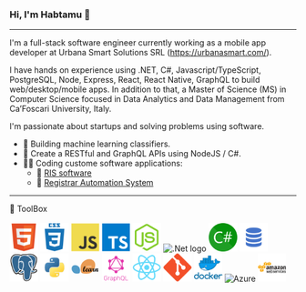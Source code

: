 ### Hi, I'm Habtamu 👋

---

I'm a full-stack software engineer currently working as a mobile app developer at Urbana Smart Solutions SRL (https://urbanasmart.com/).

I have hands on experience using .NET, C#, Javascript/TypeScript, PostgreSQL, Node, Express, React, React Native, GraphQL to build web/desktop/mobile apps. In addition to that, a Master of Science (MS) in Computer Science focused in Data Analytics and Data Management from Ca’Foscari University, Italy.

I'm passionate about startups and solving problems using software.
- 🔧 Building machine learning classifiers.
- 🔧 Create a RESTful and GraphQL APIs using NodeJS / C#.
- 👨‍💻 Coding custome software applications:
  - 💬 <a href="https://sites.google.com/view/ris-software/home">RIS software</a>
  - 💬 <a href="https://sites.google.com/view/ras/student">Registrar Automation System</a>
   
---

🧰 ToolBox
<br />
<br />
<img src="https://github.com/devicons/devicon/blob/master/icons/html5/html5-original.svg" alt="HTML" width="50" height="50"/>
<img src="https://github.com/devicons/devicon/blob/master/icons/css3/css3-plain-wordmark.svg" alt="CSS" width="50" height="50"/> 
<img src="https://github.com/devicons/devicon/blob/master/icons/javascript/javascript-original.svg" alt="JavaScript" width="50" height="50"/> 
<img src="https://github.com/devicons/devicon/blob/master/icons/typescript/typescript-original.svg" alt="TypeScript" width="50" height="50"/> 
<img src="https://github.com/devicons/devicon/blob/master/icons/nodejs/nodejs-original.svg"  alt="Node Logo" width="50" hieght="50"/> 
<img src="https://adrianwilczynski.gallerycdn.vsassets.io/extensions/adrianwilczynski/asp-net-core-switcher/2.0.2/1577043327534/Microsoft.VisualStudio.Services.Icons.Default"  alt=".Net logo" width="50" hieght="50"/> 
<img src="https://raw.githubusercontent.com/github/explore/80688e429a7d4ef2fca1e82350fe8e3517d3494d/topics/csharp/csharp.png"  alt="C# logo" width="50" hieght="50"/> 
<img src="https://raw.githubusercontent.com/github/explore/80688e429a7d4ef2fca1e82350fe8e3517d3494d/topics/sql/sql.png"  alt="SQL logo" width="50" hieght="50"/> 
<img src="https://github.com/devicons/devicon/blob/master/icons/postgresql/postgresql-original.svg"  alt="PostGreSQL logo" width="50" hieght="50"/> 
<img src="https://raw.githubusercontent.com/github/explore/80688e429a7d4ef2fca1e82350fe8e3517d3494d/topics/python/python.png"  alt="Python logo" width="50" hieght="50"/> 
<img src="https://raw.githubusercontent.com/github/explore/80688e429a7d4ef2fca1e82350fe8e3517d3494d/topics/scikit-learn/scikit-learn.png"  alt="scikit-learn logo" width="50" hieght="50"/> 
<img src="https://github.com/devicons/devicon/blob/master/icons/graphql/graphql-plain-wordmark.svg" alt="GraphQL" width="50" height="50"/>
<img src="https://github.com/devicons/devicon/blob/master/icons/react/react-original.svg"  alt="React logo" width="50" hieght="50"/> 
<img src="https://github.com/devicons/devicon/blob/master/icons/git/git-original.svg"  alt="Git logo" width="50" hieght="50"/> 
<img src="https://raw.githubusercontent.com/github/explore/80688e429a7d4ef2fca1e82350fe8e3517d3494d/topics/docker/docker.png" alt="Docker" width="50" hieght="50" />
<img src="https://www.vectorlogo.zone/logos/microsoft_azure/microsoft_azure-icon.svg" alt="Azure" width="50" hieght="50" />
<img src="https://github.com/devicons/devicon/blob/master/icons/amazonwebservices/amazonwebservices-original-wordmark.svg" alt="AWS" width="50" height="50"/>



